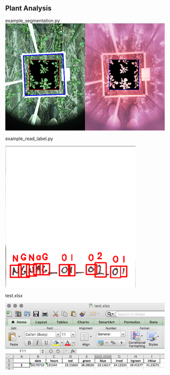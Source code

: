 ## Plant Analysis
example_segmentation.py
![alt text](https://github.com/godzmaru/PlantAnalysis/blob/master/docs/Screen_Shot.png)

example_read_label.py

![alt text](https://github.com/godzmaru/PlantAnalysis/blob/master/docs/Screen_Shot_1.png)

test.xlsx

![alt text](https://github.com/godzmaru/PlantAnalysis/blob/master/docs/Screen_Shot_2.png)
